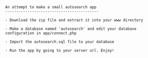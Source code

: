 
	An attempt to make a small autosearch app
	------------------------------------------

	- Download the zip file and extract it into your www directory

	- Make a database named 'autosearch' and edit your database configuration in app/connect.php

	- Import the autosearch.sql file to your database

	- Run the app by going to your server url. Enjoy!